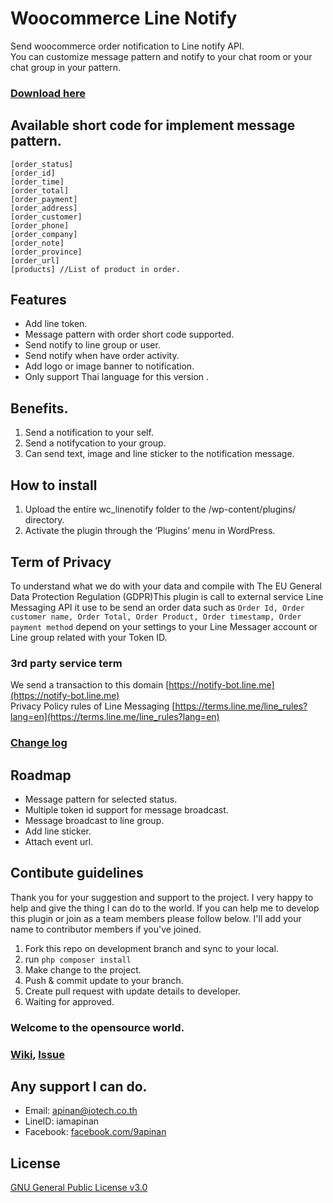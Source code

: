 # Woocommerce Line Notify
Send woocommerce order notification to Line notify API.  
You can customize message pattern and notify to your chat room or your chat group in your pattern.

### [Download here](https://wordpress.org/plugins/woo-line-notify)

## Available short code for implement message pattern.
```
[order_status]
[order_id]
[order_time]
[order_total]
[order_payment]
[order_address]
[order_customer]
[order_phone]
[order_company]
[order_note]
[order_province]
[order_url]
[products] //List of product in order.
```

## Features
- Add line token.
- Message pattern with order short code supported.
- Send notify to line group or user.
- Send notify when have order activity.
- Add logo or image banner to notification.
- Only support Thai language for this version .

## Benefits. 
1. Send a notification to your self.
2. Send a notifycation to your group.
3. Can send text, image and line sticker to the notification message.

## How to install
1. Upload the entire wc_linenotify folder to the /wp-content/plugins/ directory.
2. Activate the plugin through the ‘Plugins’ menu in WordPress.


## Term of Privacy

To understand what we do with your data and compile with The EU General Data Protection Regulation (GDPR)This plugin is call to external service Line Messaging API it use to be send an order data such as 
`Order Id, Order customer name, Order Total, Order Product, Order timestamp, Order payment method`
depend on your settings to your Line Messager account or Line group related with your Token ID.
### 3rd party service term
We send a transaction to this domain [https://notify-bot.line.me](https://notify-bot.line.me)  
Privacy Policy rules of Line Messaging [https://terms.line.me/line_rules?lang=en](https://terms.line.me/line_rules?lang=en)

### [Change log](CHANGELOG)

## Roadmap
- Message pattern for selected status.
- Multiple token id support for message broadcast.
- Message broadcast to line group.
- Add line sticker.
- Attach event url.

## Contibute guidelines
Thank you for your suggestion and support to the project. I very happy to help and give the thing I can do to the world. If you can help me to develop this plugin or join as a team members please follow below. I'll add your name to contributor members if you've joined.
1. Fork this repo on development branch and sync to your local.
2. run `php composer install`
3. Make change to the project.
4. Push & commit update to your branch.
5. Create pull request with update details to developer.
6. Waiting for approved.

### Welcome to the opensource world.

### [Wiki](https://git.iotech.co.th/iamapinan/woocommerce-line-notify/wikis), [Issue](https://git.iotech.co.th/iamapinan/woocommerce-line-notify/issues)

## Any support I can do.
* Email: [apinan@iotech.co.th](mailto:apinan@iotech.co.th)
* LineID: iamapinan
* Facebook: [facebook.com/9apinan](https://www.facebook.com/9apinan)

## License
[GNU General Public License v3.0](https://github.com/iamapinan/wc_linenotify/blob/master/LICENSE)
